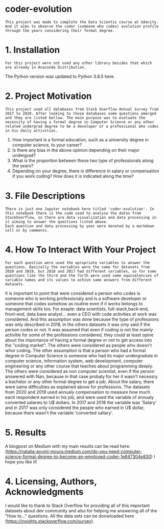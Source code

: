 # coder-evolution
    This project was made to complete the Data Scientis course at Udacity. And it aims to observe the coder (someone who codes) evolution profile through the years considering their formal degree. 

# 1. Installation
    For this project were not used any other library besides that which are already in Anaconda Distribution. 
The Python version was updated to Python 3.8.5 here.

# 2. Project Motivation
    This project used all databases from Stack Overflow Annual Survey from 2017 to 2020. After looking to these databases some questions emerged and they are listed bellow. The main purpose was to evaluate the necessity of having a formal degree in Computer Science or any other related undergrad degree to be a developer or a professional who codes in his daily activities. 
1. How important is a formal education, such as a university degree in computer science, to your career?
2. Is there any bias in the above opinion depending on their major undergrad?
3. What is the proportion between these two type of professionals along the years?
4. Depending on your degree, there is difference in salary or compensation if you work coding? How does it is indicated along the time?

# 3. File Descriptions
    There is just one Jupyter notebook here titled 'coder-evolution'. In this notebook there is the code used to analyse the datas from StackOverflow, so there are data visualization and data processing in it aiming to answer the questions listed above.
	Each question and data processing by year were denoted by a markdown cell or by comments.
	
# 4. How To Interact With Your Project 
    For each question were used the apropriate variables to answer the questions. Basically the variables were the same for datasets from 2020 and 2019, but 2018 and 2017 had different variables, so for some questions like the third and the forth were used some equivalencies of variable names and its values to achive same answers from different datasets.
   It is important to point that were considered a person who codes is someone who is working professionaly and is a software developer or someone that codes somehow as routine even if it works belongs to management skills too. For exaple: data scientists, full-stack,back-end, front-end, data base analyst... even a CEO with code activities at work was considered. And this assumption was done because the type of professions was only described in 2018, in the others datasets it was only said if the person codes or not. It was assumed that even if coding is not the mainly activitie for some of the professions considered, they could at least opine about the importance of having a formal degree or not to get access into the "coding market". The others were considered as people who doesn't whor coding.
   The other assumption is that a person who had a formal degree in Computer Science is someone who had its major undergradute in computer science, information system, web development, computer engineering or any other course that teaches about programming deeply. The others were considered as non computer scientist, even if the person answered with Nan, because in that case probaly for her it wasn't necessry a bachelor or any other formal degree to get a job.
	About the salary, there were same difficulties as explained above for professions. The datasets from 2020 and 2019 used annualy compensation to measure how much each respondent earned in his job, and were used the variable of annualy converted salaries to U$ dollars. In 2017 and 2018 the variable was 'Salary' and in 2017 was only considered the people who earned in U$ dollar, because there wasn't the variable 'converted sallary'. 
	
# 5. Results
   A blogpost on Medium with my main results can be read here: (https://natalia-ayumi-moura.medium.com/do-you-need-computer-science-formal-degree-to-become-an-employed-coder-1e847304e830)
   I hope you like it!

# 4. Licensing, Authors, Acknowledgments  
   I would like to thank to Stack Overflow for providing all of this important datasets about dev community and also for helping me answering all of the "How to..." questions. All the data sets can be donwloaded here (https://insights.stackoverflow.com/survey).
